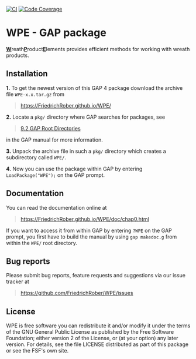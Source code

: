 [![CI](https://github.com/FriedrichRober/WPE/workflows/CI/badge.svg)](https://github.com/FriedrichRober/WPE/actions?query=workflow%3ACI+branch%3Amaster)
[![Code Coverage](https://codecov.io/gh/FriedrichRober/WreathProductElements/coverage.svg?branch=master&token=)](https://codecov.io/gh/FriedrichRober/WreathProductElements)

# WPE - GAP package

<ins>**W**</ins>reath<ins>**P**</ins>roduct<ins>**E**</ins>lements provides efficient methods for working with wreath products.

## Installation

**1.** To get the newest version of this GAP 4 package download the archive file `WPE-x.x.tar.gz` from
>   <https://FriedrichRober.github.io/WPE/>

**2.** Locate a `pkg/` directory where GAP searches for packages, see
>   [9.2 GAP Root Directories](https://www.gap-system.org/Manuals/doc/ref/chap9.html#X7A4973627A5DB27D)

in the GAP manual for more information.

**3.** Unpack the archive file in such a `pkg/` directory
which creates a subdirectory called `WPE/`.

**4.** Now you can use the package within GAP by entering `LoadPackage("WPE");` on the GAP prompt.

## Documentation

You can read the documentation online at
>   <https://FriedrichRober.github.io/WPE/doc/chap0.html>

If you want to access it from within GAP by entering `?WPE` on the GAP prompt,
you first have to build the manual by using `gap makedoc.g` from within the `WPE/` root directory.

## Bug reports

Please submit bug reports, feature requests and suggestions via our issue tracker at
>  <https://github.com/FriedrichRober/WPE/issues>

## License

WPE is free software you can redistribute it and/or modify it under the terms of the GNU General Public License as published by the Free Software Foundation; either version 2 of the License, or (at your option) any later version. For details, see the file LICENSE distributed as part of this package or see the FSF's own site.
